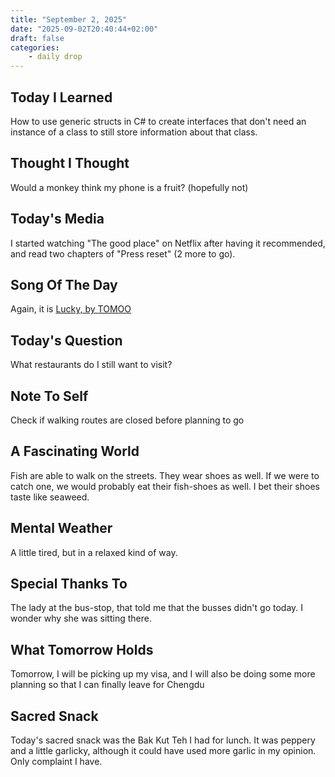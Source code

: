 ```yaml
---
title: "September 2, 2025"
date: "2025-09-02T20:40:44+02:00"
draft: false
categories: 
    - daily drop
---
```


## Today I Learned  
How to use generic structs in C# to create interfaces that don't need an instance of a class to still store information about that class. 

## Thought I Thought
Would a monkey think my phone is a fruit? (hopefully not)

## Today's Media
I started watching "The good place" on Netflix after having it recommended, and read two chapters of "Press reset" (2 more to go).  

## Song Of The Day
Again, it is [Lucky, by TOMOO](https://www.youtube.com/watch?v=B6W3pvmWmX0)

## Today's Question
What restaurants do I still want to visit? 

## Note To Self
Check if walking routes are closed before planning to go

## A Fascinating World
Fish are able to walk on the streets. They wear shoes as well. If we were to catch one, we would probably eat their fish-shoes as well. I bet their shoes taste like seaweed. 

## Mental Weather
A little tired, but in a relaxed kind of way. 

## Special Thanks To 
The lady at the bus-stop, that told me that the busses didn't go today. I wonder why she was sitting there. 

## What Tomorrow Holds
Tomorrow, I will be picking up my visa, and I will also be doing some more planning so that I can finally leave for Chengdu

## Sacred Snack
Today's sacred snack was the Bak Kut Teh I had for lunch. It was peppery and a little garlicky, although it could have used more garlic in my opinion. Only complaint I have. 